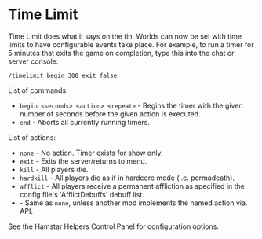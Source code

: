 # Time Limit

Time Limit does what it says on the tin. Worlds can now be set with time limits to have configurable events take place. For example, to run a timer for 5 minutes that exits the game on completion, type this into the chat or server console:

  `/timelimit begin 300 exit false`

List of commands:

* `begin <seconds> <action> <repeat>` - Begins the timer with the given number of seconds before the given action is executed.
* `end` - Aborts all currently running timers.

List of actions:

* `none` - No action. Timer exists for show only.
* `exit` - Exits the server/returns to menu.
* `kill` - All players die.
* `hardkill` - All players die as if in hardcore mode (i.e. permadeath).
* `afflict` - All players receive a permanent affliction as specified in the config file's 'AfflictDebuffs' debuff list.
* <custom action name> - Same as `none`, unless another mod implements the named action via. API.

See the Hamstar Helpers Control Panel for configuration options.